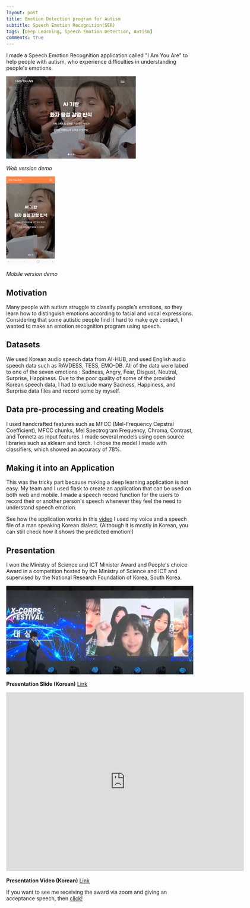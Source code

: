 ```yaml
---
layout: post
title: Emotion Detection program for Autism
subtitle: Speech Emotion Recognition(SER)
tags: [Deep Learning, Speech Emotion Detection, Autism]
comments: true
---
```


I made a Speech Emotion Recognition application called "I Am You Are" to help people with autism, who experience difficulties in understanding people's emotions.

![web](/assets/img/web_version_SparkVideo.gif) 

*Web version demo*

![Mobile](/assets/img/mobile_SparkVideo.gif) 

*Mobile version demo*
  

## Motivation
Many people with autism struggle to classify people’s emotions, so they learn how to distinguish emotions according to facial and vocal expressions. 
Considering that some autistic people find it hard to make eye contact, I wanted to make an emotion recognition program using speech.

## Datasets
We used Korean audio speech data from AI-HUB, and used English audio speech data such as RAVDESS, TESS, EMO-DB. 
All of the data were labed to one of the seven emotions : Sadness, Angry, Fear, Disgust, Neutral, Surprise, Happiness.
Due to the poor quality of some of the provided Korean speech data, I had to exclude many Sadness, Happiness, and Surprise data files and record some by myself.

## Data pre-processing and creating Models
I used handcrafted features such as MFCC (Mel-Frequency Cepstral Coefficient), MFCC chunks, Mel Spectrogram Frequency, Chroma, Contrast, and Tonnetz as input features.
I made several models using open source libraries such as sklearn and torch. I chose the model I made with classifiers, which showed an accuracy of 78%.

## Making it into an Application
This was the tricky part because making a deep learning application is not easy. My team and I used flask to create an application that can be used on both web and mobile.
I made a speech record function for the users to record their or another person's speech whenever they feel the need to understand speech emotion.

See how the application works in this [video](https://drive.google.com/file/d/1M6jFdpfgQ6Jgj_SAguZOro39qF6Q9bo_/view?usp=sharing)
I used my voice and a speech file of a man speaking Korean dialect.
(Although it is mostly in Korean, you can still check how it shows the predicted emotion!)

## Presentation 
I won the Ministry of Science and ICT Minister Award and People's choice Award in a competition hosted by the Ministry of Science and ICT and supervised by the National Research Foundation of Korea, South Korea. 
  
![Link](/assets/img/ser_yay.png)

**Presentation Slide (Korean)** [Link](https://docs.google.com/presentation/d/17DgpZbf1asoJQJf36m4loNqFOfEx9ERT/edit?usp=sharing&ouid=112875109540923890739&rtpof=true&sd=true)

<iframe class="slide-presentation" src="https://docs.google.com/presentation/d/17DgpZbf1asoJQJf36m4loNqFOfEx9ERT/edit?usp=sharing&ouid=112875109540923890739&rtpof=true&sd=true" frameborder="0" width="640" height="480" allowfullscreen="true" mozallowfullscreen="true" webkitallowfullscreen="true"></iframe> 


**Presentation Video (Korean)** [Link](https://drive.google.com/file/d/1ONePrnRlefrQYtaU_vZbr0Fs7hEBupOz/view?usp=sharing)

If you want to see me receiving the award via zoom and giving an acceptance speech, then [click!](https://drive.google.com/file/d/1rzkk02eMN-kX6f76X0Mwk0mQFMG7kBoZ/view?usp=sharing)



